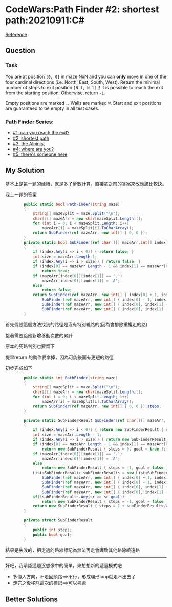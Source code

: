 # CodeWars:Path Finder #2: shortest path:20210911:C#

[Reference](https://www.codewars.com/kata/57658bfa28ed87ecfa00058a)



## Question

### Task

You are at position `[0, 0]` in maze NxN and you can **only** move in one of the four cardinal directions (i.e. North, East, South, West). Return the minimal number of steps to exit position `[N-1, N-1]` *if* it is possible to reach the exit from the starting position. Otherwise, return `-1`.

Empty positions are marked `.`. Walls are marked `W`. Start and exit positions are guaranteed to be empty in all test cases.

### Path Finder Series:

- [#1: can you reach the exit?](https://www.codewars.com/kata/5765870e190b1472ec0022a2)
- [#2: shortest path](https://www.codewars.com/kata/57658bfa28ed87ecfa00058a)
- [#3: the Alpinist](https://www.codewars.com/kata/576986639772456f6f00030c)
- [#4: where are you?](https://www.codewars.com/kata/5a0573c446d8435b8e00009f)
- [#5: there's someone here](https://www.codewars.com/kata/5a05969cba2a14e541000129)

## My Solution

基本上是第一題的延續，就是多了步數計算。直接拿之前的答案來改應該比較快。

我上一題的答案

```C#
        public static bool PathFinder(string maze)
        {
            string[] mazeSplit = maze.Split("\n");
            char[][] mazeArr = new char[mazeSplit.Length][];
            for (int i = 0; i < mazeSplit.Length; i++)
                mazeArr[i] = mazeSplit[i].ToCharArray();
            return SubFinder(ref mazeArr, new int[] { 0, 0 });
        }
        private static bool SubFinder(ref char[][] mazeArr,int[] index)
        {
            if (index.Any(i => i < 0)) { return false; }
            int size = mazeArr.Length-1;
            if (index.Any(i => i > size)) { return false; }
            if (index[0] == mazeArr.Length - 1 && index[1] == mazeArr[0].Length - 1)
                return true;
            if (mazeArr[index[0]][index[1]] == '.')
                mazeArr[index[0]][index[1]] = 'A';
            else
                return false;
            return SubFinder(ref mazeArr, new int[] { index[0] + 1, index[1] }) ||
                SubFinder(ref mazeArr, new int[] { index[0] - 1, index[1] }) ||
                SubFinder(ref mazeArr, new int[] { index[0], index[1] + 1 }) ||
                SubFinder(ref mazeArr, new int[] { index[0], index[1] - 1 });
        }
```

首先假設這個方法找到的路徑是沒有特別繞路的(因為會排除重複走的路)

接著需要給他新增移動次數的累計

原本的死路判別也要留下

提早return 的動作要拿掉，因為可能後面有更短的路徑

初步完成如下

```C#
        public static int PathFinder(string maze)
        {
            string[] mazeSplit = maze.Split("\n");
            char[][] mazeArr = new char[mazeSplit.Length][];
            for (int i = 0; i < mazeSplit.Length; i++)
                mazeArr[i] = mazeSplit[i].ToCharArray();
            return SubFinder(ref mazeArr, new int[] { 0, 0 }).steps;
        }

        private static SubFinderResult SubFinder(ref char[][] mazeArr, int[] index)
        {
            if (index.Any(i => i < 0)) { return new SubFinderResult { steps = -1, goal = false }; }
            int size = mazeArr.Length - 1;
            if (index.Any(i => i > size)) { return new SubFinderResult { steps = -1, goal = false }; }
            if (index[0] == mazeArr.Length - 1 && index[1] == mazeArr[0].Length - 1)
                return new SubFinderResult { steps = 0, goal = true };
            if (mazeArr[index[0]][index[1]] == '.')
                mazeArr[index[0]][index[1]] = 'A';
            else
                return new SubFinderResult { steps = -1, goal = false };
            List<SubFinderResult> subFinderResults = new List<SubFinderResult>() {
                SubFinder(ref mazeArr, new int[] { index[0] + 1, index[1] }),
                SubFinder(ref mazeArr, new int[] { index[0] - 1, index[1] }),
                SubFinder(ref mazeArr, new int[] { index[0], index[1] + 1 }),
                SubFinder(ref mazeArr, new int[] { index[0], index[1] - 1 })};
            if(!subFinderResults.Any(sr => sr.goal))
                return new SubFinderResult { steps = -1, goal = false };
            return new SubFinderResult { steps = 1 + subFinderResults.Where(sr => sr.goal).Select(sr => sr.steps).Min(), goal = true };
        }

        private struct SubFinderResult
        {
            public int steps;
            public bool goal;
        }
```

結果是失敗的，把走過的路線標記為無法再走會導致其他路線繞遠路

---

好吧，我承認這題沒想像中的簡單，來想想新的遞迴模式吧

* 多傳入方向，不走回頭路==>不行，形成環形loop就走不出去了
* 走完之後移除這次的標記==>可以考慮





## Better Solutions

